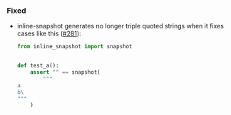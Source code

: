 <!--
A new scriv changelog fragment.

Uncomment the section that is right (remove the HTML comment wrapper).
For top level release notes, leave all the headers commented out.
-->

<!--
### Removed

- A bullet item for the Removed category.

-->
<!--
### Added

- A bullet item for the Added category.

-->
<!--
### Changed

- A bullet item for the Changed category.

-->
<!--
### Deprecated

- A bullet item for the Deprecated category.

-->
### Fixed

- inline-snapshot generates no longer triple quoted strings when it fixes cases like this ([#281](https://github.com/15r10nk/inline-snapshot/issues/281)):
    ``` python
    from inline_snapshot import snapshot


    def test_a():
        assert "" == snapshot(
            """
    a
    b\
    """
        )
    ```

<!--
### Security

- A bullet item for the Security category.

-->
